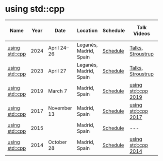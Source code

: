 # using std::cpp

| Name | Year | Date | Location | Schedule | Talk Videos | Lightning Talk Videos  | Slides | Video Channel |
|---|---|---|---|---|---|---|---|---|
| [using std::cpp](https://eventos.uc3m.es/105614/detail/using-std-cpp-2024.html) | 2024 | April 24–26 | Leganés, Madrid, Spain | [Schedule](https://eventos.uc3m.es/93418/programme/using-std-cpp-2023.html) | [Talks](https://www.youtube.com/playlist?list=PLTEY5SIfHDh4UJHzbABzX7q8e5aIacuOt), [Stroustrup](https://www.youtube.com/playlist?list=PLTEY5SIfHDh4gkEPJGPPdUtjkXkKPQ4tB) | --- | --- | [YouTube](https://www.youtube.com/@usingstdcpp7242) |
| [using std::cpp](https://eventos.uc3m.es/93418/detail/using-std-cpp-2023.html) | 2023 | April 27 | Leganés, Madrid, Spain | [Schedule](https://eventos.uc3m.es/93418/programme/using-std-cpp-2023.html) | [Talks](https://www.youtube.com/playlist?list=PLTEY5SIfHDh75H_AUFUgBFJ1qY5As8S2k), [Stroustrup](https://www.youtube.com/playlist?list=PLTEY5SIfHDh7YBaCnGZWhxhmeicHJofbK) | --- | --- | [YouTube](https://www.youtube.com/@usingstdcpp7242) |
| [using std::cpp](https://usingstdcpp.org/2019/05/12/report-from-using-stdcpp-2019/) | 2019 | March 7 | Madrid, Spain | [Schedule](https://usingstdcpp.org/2019/05/12/report-from-using-stdcpp-2019/) | [using std::cpp 2019](https://www.youtube.com/playlist?list=PLTEY5SIfHDh4VfEVXbvmzjvPtTF7VCOk0) | --- | --- | [YouTube](https://www.youtube.com/@usingstdcpp7242) |
| [using std::cpp](https://usingstdcpp.org/2018/01/09/report-from-using-stdcpp-2017/) | 2017 | November 13 | Madrid, Spain | [Schedule](https://usingstdcpp.org/2018/01/09/report-from-using-stdcpp-2017/) | [using std::cpp 2017](https://www.youtube.com/playlist?list=PLTEY5SIfHDh7WYI8NUzIRzOK4XNpvFsPA) | --- | --- | [YouTube](https://www.youtube.com/@usingstdcpp7242) |
| [using std::cpp](https://usingstdcpp.org/2015/11/29/trip-report-using-stdcpp-2015/) | 2015 | | Madrid, Spain | [Schedule](https://usingstdcpp.org/2015/11/29/trip-report-using-stdcpp-2015/) | --- | --- | --- | [YouTube](https://www.youtube.com/@usingstdcpp7242) |
| [using std::cpp](https://usingstdcpp.org/2014/11/10/event-report-using-stdcpp-2014-at-spain/) | 2014 | October 28 | Madrid, Spain | [Schedule](https://usingstdcpp.org/2014/11/10/event-report-using-stdcpp-2014-at-spain/) | [using std::cpp 2014](https://www.youtube.com/playlist?list=PLTEY5SIfHDh50UsIBz8fGldOjIvQTKGFT) | --- | --- | [YouTube](https://www.youtube.com/@usingstdcpp7242) |
